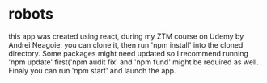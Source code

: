 # robots
this app was created using react, during my ZTM course on Udemy by Andrei Neagoie.
you can clone it, then run 'npm install' into the cloned directory. Some packages might need updated so I recommend running 'npm update' first('npm audit fix' and 'npm fund' might be required as well. Finaly you can run 'npm start' and launch the app. 
